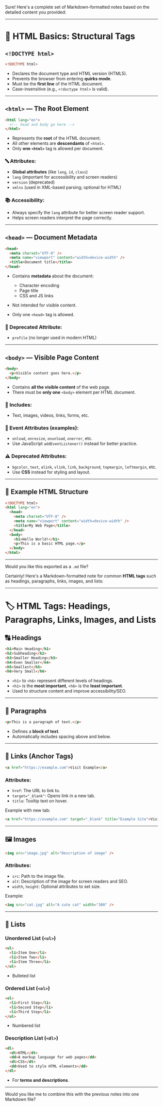 Sure! Here's a complete set of Markdown-formatted notes based on the detailed content you provided:

---

# 📘 HTML Basics: Structural Tags

## `<!DOCTYPE html>`

```html
<!DOCTYPE html>
```

* Declares the document type and HTML version (HTML5).
* Prevents the browser from entering **quirks mode**.
* Must be the **first line** of the HTML document.
* Case-insensitive (e.g., `<!doctype html>` is valid).

---

## `<html>` — The Root Element

```html
<html lang="en">
  <!-- head and body go here -->
</html>
```

* Represents the **root** of the HTML document.
* All other elements are **descendants** of `<html>`.
* Only **one `<html>`** tag is allowed per document.

### 🔤 Attributes:

* **Global attributes** (like `lang`, `id`, `class`)
* `lang` (important for accessibility and screen readers)
* `version` (deprecated)
* `xmlns` (used in XML-based parsing; optional for HTML)

### 📚 Accessibility:

* Always specify the `lang` attribute for better screen reader support.
* Helps screen readers interpret the page correctly.

---

## `<head>` — Document Metadata

```html
<head>
  <meta charset="UTF-8" />
  <meta name="viewport" content="width=device-width" />
  <title>Document title</title>
</head>
```

* Contains **metadata** about the document:

  * Character encoding
  * Page title
  * CSS and JS links
* Not intended for visible content.
* Only one `<head>` tag is allowed.

### 📛 Deprecated Attribute:

* `profile` (no longer used in modern HTML)

---

## `<body>` — Visible Page Content

```html
<body>
  <p>Visible content goes here.</p>
</body>
```

* Contains **all the visible content** of the web page.
* There must be **only one** `<body>` element per HTML document.

### 🎯 Includes:

* Text, images, videos, links, forms, etc.

### 🎯 Event Attributes (examples):

* `onload`, `onresize`, `onunload`, `onerror`, etc.
* Use JavaScript `addEventListener()` instead for better practice.

### ⚠️ Deprecated Attributes:

* `bgcolor`, `text`, `alink`, `vlink`, `link`, `background`, `topmargin`, `leftmargin`, etc.
* Use **CSS** instead for styling and layout.

---

## 📝 Example HTML Structure

```html
<!DOCTYPE html>
<html lang="en">
  <head>
    <meta charset="UTF-8" />
    <meta name="viewport" content="width=device-width" />
    <title>My Web Page</title>
  </head>
  <body>
    <h1>Hello World!</h1>
    <p>This is a basic HTML page.</p>
  </body>
</html>
```

---

Would you like this exported as a `.md` file?

Certainly! Here's a Markdown-formatted note for common **HTML tags** such as headings, paragraphs, links, images, and lists:

---

# 🏷️ HTML Tags: Headings, Paragraphs, Links, Images, and Lists

## 🔠 Headings

```html
<h1>Main Heading</h1>
<h2>Subheading</h2>
<h3>Smaller Heading</h3>
<h4>Even Smaller</h4>
<h5>Smallest</h5>
<h6>Very Small</h6>
```

* `<h1>` to `<h6>` represent different levels of headings.
* `<h1>` is the **most important**, `<h6>` is the **least important**.
* Used to structure content and improve accessibility/SEO.

---

## 📄 Paragraphs

```html
<p>This is a paragraph of text.</p>
```

* Defines a **block of text**.
* Automatically includes spacing above and below.

---

## 🔗 Links (Anchor Tags)

```html
<a href="https://example.com">Visit Example</a>
```

### Attributes:

* `href`: The URL to link to.
* `target="_blank"`: Opens link in a new tab.
* `title`: Tooltip text on hover.

Example with new tab:

```html
<a href="https://example.com" target="_blank" title="Example Site">Visit Example</a>
```

---

## 🖼️ Images

```html
<img src="image.jpg" alt="Description of image" />
```

### Attributes:

* `src`: Path to the image file.
* `alt`: Description of the image for screen readers and SEO.
* `width`, `height`: Optional attributes to set size.

Example:

```html
<img src="cat.jpg" alt="A cute cat" width="300" />
```

---

## 📝 Lists

### Unordered List (`<ul>`)

```html
<ul>
  <li>Item One</li>
  <li>Item Two</li>
  <li>Item Three</li>
</ul>
```

* Bulleted list

### Ordered List (`<ol>`)

```html
<ol>
  <li>First Step</li>
  <li>Second Step</li>
  <li>Third Step</li>
</ol>
```

* Numbered list

### Description List (`<dl>`)

```html
<dl>
  <dt>HTML</dt>
  <dd>A markup language for web pages</dd>
  <dt>CSS</dt>
  <dd>Used to style HTML elements</dd>
</dl>
```

* For **terms and descriptions**.

---

Would you like me to combine this with the previous notes into one Markdown file?
